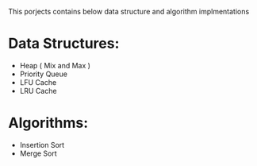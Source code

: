 This porjects contains below data structure and algorithm implmentations


Data Structures:
================
- Heap ( Mix and Max )
- Priority Queue
- LFU Cache
- LRU Cache


Algorithms:
==========
- Insertion Sort
- Merge Sort